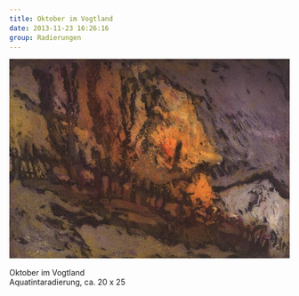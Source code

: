 ```yaml
---
title: Oktober im Vogtland
date: 2013-11-23 16:26:16
group: Radierungen
---
```

![Oktober im Vogtland](/img/radierungen/oktober-im-vogtland.jpg)

Oktober im Vogtland<br>
Aquatintaradierung, ca. 20 x 25
